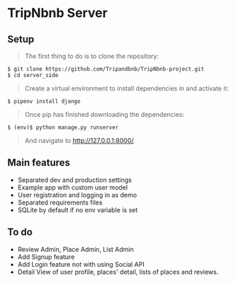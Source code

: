 # **TripNbnb Server**

## Setup
>The first thing to do is to clone the repository:

    $ git clone https://github.com/Tripandbnb/TripNbnb-project.git
    $ cd server_side

>Create a virtual environment to install dependencies in and activate it:
    
    $ pipenv install django

>Once pip has finished downloading the dependencies:

    $ (env)$ python manage.py runserver

>And navigate to http://127.0.0.1:8000/.


## Main features

- Separated dev and production settings
- Example app with custom user model
- User registration and logging in as demo
- Separated requirements files
- SQLite by default if no env variable is set

## To do
- Review Admin, Place Admin, List Admin
- Add Signup feature
- Add Login feature not with using Social API
- Detail View of user profile, places' detail, lists of places and reviews. 

